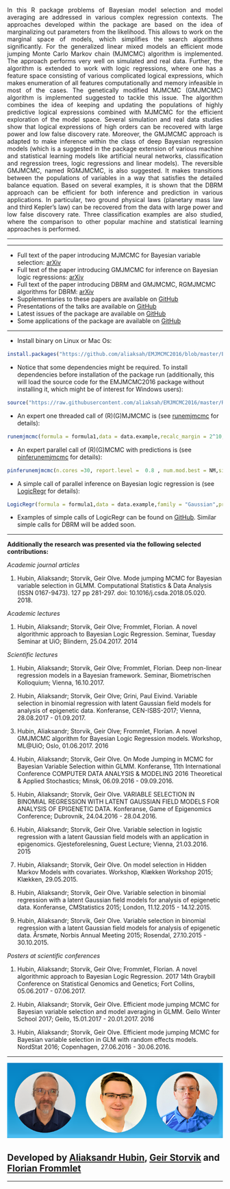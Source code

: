 
<p align="justify">
In this R package problems of Bayesian model selection and model averaging are addressed in various complex regression contexts. The approaches developed within the package are based on the idea of marginalizing out parameters from the likelihood. This allows to work on the marginal space of models, which simplifies the search algorithms significantly. For the generalized linear mixed models an efficient mode jumping Monte Carlo Markov chain (MJMCMC) algorithm is implemented. The approach performs very well on simulated and real data. Further, the algorithm is extended to work with logic regressions, where one has a feature space consisting of various complicated logical expressions, which makes enumeration of all features computationally and memory infeasible in most of the cases. The genetically modified MJMCMC (GMJMCMC) algorithm is implemented suggested to tackle this issue. The algorithm combines the idea of keeping and updating the populations of highly predictive logical expressions combined with MJMCMC for the efficient exploration of the model space. Several simulation and real data studies show that logical expressions of high orders can be recovered with large power and low false discovery rate. Moreover, the GMJMCMC approach is adapted to make inference within the class of deep Bayesian regression models (which is a suggested in the package extension of various machine and statistical learning models like artificial neural networks, classification and regression trees, logic regressions and linear models). The reversible GMJMCMC, named RGMJMCMC, is also suggested. It makes transitions between the populations of variables in a way that satisfies the detailed balance equation. Based on several examples, it is shown that the DBRM approach can be efficient for both inference and prediction in various applications. In particular, two ground physical laws (planetary mass law and third Kepler’s law) can be recovered from the data with large power and low false discovery rate. Three classification examples are also studied, where the comparison to other popular machine and statistical learning approaches is performed.
</p>

***

***

* Full text of the paper introducing MJMCMC for Bayesian variable selection: [arXiv](http://arxiv.org/abs/1604.06398)
* Full text of the paper introducing GMJMCMC for inference on Bayesian logic regressions: [arXiv](https://arxiv.org/abs/1705.07616)
* Full text of the paper introducing DBRM and GMJMCMC, RGMJMCMC algorithms for DBRM: [arXiv](https://arxiv.org/abs/1806.02160)
* Supplementaries to these papers are available on [GitHub](https://github.com/aliaksah/EMJMCMC2016/tree/master/supplementaries)
* Presentations of the talks are available on [GitHub](https://github.com/aliaksah/EMJMCMC2016/tree/master/presentations)
* Latest issues of the package are available on [GitHub](https://github.com/aliaksah/EMJMCMC2016/)
* Some applications of the package are available on [GitHub](https://github.com/aliaksah/EMJMCMC2016/tree/master/examples/)  


***

* Install binary on Linux or Mac Os:
```R 
install.packages("https://github.com/aliaksah/EMJMCMC2016/blob/master/EMJMCMC_1.4.2_R_x86_64-pc-linux-gnu.tar.gz?raw=true", repos = NULL, type="source")
```

* Notice that some dependencies might be required. To install dependencies before installation of the package run (additionally, this will  load the source code for the EMJMCMC2016 package without installing it, which might be of interest for Windows users):
```R 
source("https://raw.githubusercontent.com/aliaksah/EMJMCMC2016/master/R/the_mode_jumping_package4.r")
``` 

* An expert one threaded call of (R)(G)MJMCMC is (see [runemjmcmc](https://rdrr.io/github/aliaksah/EMJMCMC2016/man/EMJMCMC.html) for details): 
```R 
runemjmcmc(formula = formula1,data = data.example,recalc_margin = 2^10,estimator =estimate.bas.lm,estimator.args =  list(data = data.example,prior = 3, g = 96 ,n=96),save.beta = T,interact = T,relations = c("","sin","cos","sigmoid","tanh","atan","erf"),relations.prob =c(0.4,0.1,0.1,0.1,0.1,0.1,0.1),interact.param=list(allow_offsprings=2,mutation_rate = 100, max.tree.size = 200000, Nvars.max = 95,p.allow.replace=0.9,p.allow.tree=0.5,p.nor=0.3,p.and = 0.7),n.models = 50000,unique = T,max.cpu = 10,max.cpu.glob = 10,create.table = F,create.hash = T,pseudo.paral = F,burn.in = 100,print.freq = 100)
```
* An expert parallel call of (R)(G)MCMC with predictions is (see [pinferunemjmcmc](https://rdrr.io/github/aliaksah/EMJMCMC2016/man/pinferunemjmcmc.html) for details): 
```R 
pinferunemjmcmc(n.cores =30, report.level =  0.8 , num.mod.best = NM,simplify = T, predict = T,test.data = as.data.frame(test),link.function = g, runemjmcmc.params =list(formula = formula1,data = data.example,gen.prob = c(1,1,1,1,0),estimator =estimate.bas.glm.cpen,estimator.args =  list(data = data.example,prior = aic.prior(),family = binomial(),yid=31, logn = log(143),r=exp(-0.5)),recalc_margin = 95, save.beta = T,interact = T,relations = c("gauss","tanh","atan","sin"),relations.prob =c(0.1,0.1,0.1,0.1),interact.param=list(allow_offsprings=4,mutation_rate = 100,last.mutation=1000, max.tree.size = 6, Nvars.max = 20,p.allow.replace=0.5,p.allow.tree=0.4,p.nor=0.3,p.and = 0.9),n.models = 7000,unique =T,max.cpu = 4,max.cpu.glob = 4,create.table = F,create.hash = T,pseudo.paral = T,burn.in = 100,print.freq = 1000,advanced.param = list(max.N.glob=as.integer(10), min.N.glob=as.integer(5), max.N=as.integer(3), min.N=as.integer(1), printable = F)))
```
* A simple call of parallel inference on Bayesian logic regression is (see [LogicRegr](https://rdrr.io/github/aliaksah/EMJMCMC2016/man/LogicRegr.html) for details): 
```R 
LogicRegr(formula = formula1,data = data.example,family = "Gaussian",prior = "G",report.level = 0.5,d = 15,cmax = 2,kmax = 15,p.and = 0.9,p.not = 0.01,p.surv = 0.2,ncores = 32)
```
* Examples of simple calls of LogicRegr can be found on [GitHub](https://github.com/aliaksah/EMJMCMC2016/blob/master/supplementaries/Bayesian%20Logic%20Regression/simple%20usage/inference_help.r). Similar simple calls for DBRM will be added soon.

***

**Additionally the research was presented via the following selected contributions:**

*Academic journal articles*

1. Hubin, Aliaksandr; Storvik, Geir Olve. Mode jumping MCMC for Bayesian variable selection in GLMM. Computational Statistics & Data Analysis (ISSN 0167-9473). 127 pp 281-297. doi: 10.1016/j.csda.2018.05.020. 2018.

*Academic lectures*

1. Hubin, Aliaksandr; Storvik, Geir Olve; Frommlet, Florian. A novel algorithmic approach to Bayesian Logic Regression. Seminar, Tuesday Seminar at UiO; Blindern, 25.04.2017.
2014

*Scientific lectures*

1. Hubin, Aliaksandr; Storvik, Geir Olve; Frommlet, Florian. Deep non-linear regression models in a Bayesian framework. Seminar, Biometrischen Kolloquium; Vienna, 16.10.2017.

2. Hubin, Aliaksandr; Storvik, Geir Olve; Grini, Paul Eivind. Variable selection in binomial regression with latent Gaussian field models for analysis of epigenetic data. Konferanse, CEN-ISBS-2017; Vienna, 28.08.2017 - 01.09.2017.

3. Hubin, Aliaksandr; Storvik, Geir Olve; Frommlet, Florian. A novel GMJMCMC algorithm for Bayesian Logic Regression models. Workshop, ML@UiO; Oslo, 01.06.2017.
2016

4. Hubin, Aliaksandr; Storvik, Geir Olve. On Mode Jumping in MCMC for Bayesian Variable Selection within GLMM. Konferanse, 11th International Conference COMPUTER DATA ANALYSIS & MODELING 2016 Theoretical & Applied Stochastics; Minsk, 06.09.2016 - 09.09.2016.

5. Hubin, Aliaksandr; Storvik, Geir Olve. VARIABLE SELECTION IN BINOMIAL REGRESSION WITH LATENT GAUSSIAN FIELD MODELS FOR ANALYSIS OF EPIGENETIC DATA. Konferanse, Game of Epigenomics Conference; Dubrovnik, 24.04.2016 - 28.04.2016.

6. Hubin, Aliaksandr; Storvik, Geir Olve. Variable selection in logistic regression with a latent Gaussian field models with an application in epigenomics. Gjesteforelesning, Guest Lecture; Vienna, 21.03.2016.
2015

7. Hubin, Aliaksandr; Storvik, Geir Olve. On model selection in Hidden Markov Models with covariates. Workshop, Klækken Workshop 2015; Klækken, 29.05.2015.

8. Hubin, Aliaksandr; Storvik, Geir Olve. Variable selection in binomial regression with a latent Gaussian field models for analysis of epigenetic data. Konferanse, CMStatistics 2015; London, 11.12.2015 - 14.12.2015.

9. Hubin, Aliaksandr; Storvik, Geir Olve. Variable selection in binomial regression with a latent Gaussian field models for analysis of epigenetic data. Årsmøte, Norbis Annual Meeting 2015; Rosendal, 27.10.2015 - 30.10.2015.

*Posters at scientific conferences*

1. Hubin, Aliaksandr; Storvik, Geir Olve; Frommlet, Florian. A novel algorithmic approach to Bayesian Logic Regression. 2017 14th Graybill Conference on Statistical Genomics and Genetics; Fort Collins, 05.06.2017 - 07.06.2017.

2. Hubin, Aliaksandr; Storvik, Geir Olve. Efficient mode jumping MCMC for Bayesian variable selection and model averaging in GLMM. Geilo Winter School 2017; Geilo, 15.01.2017 - 20.01.2017.
2016

3. Hubin, Aliaksandr; Storvik, Geir Olve. Efficient mode jumping MCMC for Bayesian variable selection in GLM with random effects models. NordStat 2016; Copenhagen, 27.06.2016 - 30.06.2016. 

***

![Developers](https://raw.githubusercontent.com/aliaksah/EMJMCMC2016/master/illustrations/developers.png)

## Developed by [Aliaksandr Hubin](https://scholar.google.com/citations?user=Lx-G8ckAAAAJ&hl=en/), [Geir Storvik](https://scholar.google.no/citations?user=0xDw_sQAAAAJ&hl=en) and [Florian Frommlet](https://scholar.google.com/citations?user=Nmh2LqgAAAAJ&hl=en)

 ***
